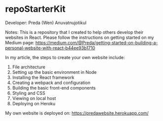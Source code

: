 # repoStarterKit

Developer: Preda (Wen) Anuvatnujotikul

Notes:
This is a repository that I created to help others develop their websites in React.
Please follow the instructions on getting started on my Medium page:
https://medium.com/@Preda/getting-started-on-building-a-personal-website-with-react-b44ee93b1710

In my article, the steps to create your own website include:
1. File architecture
2. Setting up the basic environment in Node
3. Installing the React framework
4. Creating a webpack and configuration
5. Building the basic front-end components
6. Styling and CSS
7. Viewing on local host
8. Deploying on Heroku


My own website is deployed on:
https://predawebsite.herokuapp.com/